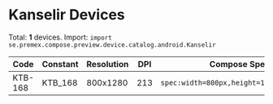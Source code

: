# Kanselir Devices

Total: **1** devices. Import: `import se.premex.compose.preview.device.catalog.android.Kanselir`

| Code | Constant | Resolution | DPI | Compose Spec | Preview Usage |
|------|----------|------------|-----|-------------|---------------|
| KTB-168 | KTB_168 | 800x1280 | 213 | `spec:width=800px,height=1280px,dpi=213` | `@Preview(device = Kanselir.KTB_168)` |

<!-- Generated automatically. Do not edit manually. -->
